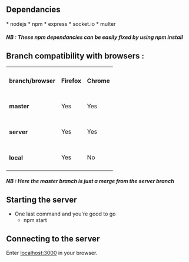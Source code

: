 <h2>Dependancies </h2>
* nodejs
* npm
	* express
	* socket.io
	* multer

<h5>NB : These npm dependancies can be easily fixed by using npm install</h5>

<h2>Branch compatibility with browsers :</h2>

<table>
	<tr>
		<th><h4>branch/browser</h4></th>
		<th><h4>Firefox</h4></th>
		<th><h4>Chrome</h4></th>
	</tr>
	<tr>
		<td><h4>master</h4></td>
		<td>Yes</td>
		<td>Yes</td>
	</tr>
	<tr>
		<td><h4>server</h4></td>
		<td>Yes</td>
		<td>Yes</td>
	</tr>
	<tr>
		<td><h4>local</h4></td>
		<td>Yes</td>
		<td>No</td>
	</tr>
</table>


<h5>NB : Here the master branch is just a merge from the server branch</h5>


<h2>Starting the server</h2>

* One last command and you're good to go
	* npm start

<h2>Connecting to the server</h2>


Enter <a href="localhost:3000">localhost:3000</a> in your browser.
